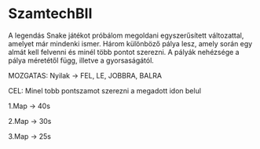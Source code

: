 # SzamtechBII

  A legendás Snake játékot próbálom megoldani egyszerűsített változattal, amelyet már mindenki ismer. 
Három különböző pálya lesz, amely során egy almát kell felvenni és minél több pontot szerezni. A pályák
nehézsége a pálya méretétől függ, illetve a gyorsaságától.

MOZGATAS: Nyilak -> FEL, LE, JOBBRA, BALRA

CEL: Minel tobb pontszamot szerezni a megadott idon belul

1.Map -> 40s

2.Map -> 30s

3.Map -> 25s